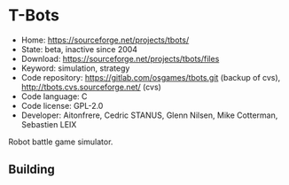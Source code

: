 # T-Bots

- Home: https://sourceforge.net/projects/tbots/
- State: beta, inactive since 2004
- Download: https://sourceforge.net/projects/tbots/files
- Keyword: simulation, strategy
- Code repository: https://gitlab.com/osgames/tbots.git (backup of cvs), http://tbots.cvs.sourceforge.net/ (cvs)
- Code language: C
- Code license: GPL-2.0
- Developer: Aitonfrere, Cedric STANUS, Glenn Nilsen, Mike Cotterman, Sebastien LEIX

Robot battle game simulator.

## Building
